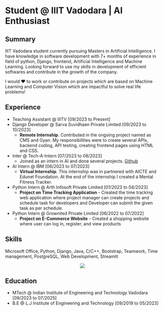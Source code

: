 # Student @ IIIT Vadodara | AI Enthusiast

## Summary
IIIT Vadodara student currently pursuing Masters in Artificial Intelligence. I have knowledge in software development with 7+ months of experience in field of python, Django, frontend, Artificial Intelligence and Machine Learning. Looking forward to use my skills in development of efficient softwares and contribute in the growth of the company.

I would :heart: to work or contribute on projects which are based on Machine Learning and Computer Vision which are impactful to solve real life problems!

## Experience
  - Teaching Assistant @ IIITV [09/2023 to Present]
  - Django Developer @ Sarva Suvidhaen Private Limited [09/2023 to 10/2023]
    - **Remote Internship**. Contributed in the ongoing project named as CMS and Gyan. My responsibilities were to create several APIs, backend coding, API testing, creating frontend pages using HTML and CSS.
  - Inter @ Tech-A-Intern [07/2023 to 08/2023]
    - Joined as an intern in AI and done several projects. [Github](https://github.com/RushabhShahPrograms/TAIRP)
  - AI Intern @ IBM [06/2023 to 07/2023]
    - **Virtual Internship**. This internship was in partnered with AICTE and Edunet Foundation. At the end of the internship I created a Mental Fitness Tracker.
  - Python Intern @ Arth Infosoft Private Limited [01/2023 to 04/2023]
    - **Project on Time Tracking Application** - Created the time tracking web application where project manager can create projects and schedule task for developers and Developer can submit the given task as per schedule.
  - Python Intern @ Grownited Private Limited [06/2022 to 07/2022]
    - **Project on E-Commerce Website** - Created a shopping website where user can log in, register, and view products
   
## Skills
Microsoft Office, Python, Django, Java, C/C++, Bootstrap, Teamwork, Time management, PostgreSQL, Web Development, Streamlit
<p align="center">
  <a href="https://skillicons.dev">
    <img src="https://skillicons.dev/icons?i=git,github,django,python,c,c++,java,postgresql,streamlit,bootstrap" />
  </a>
</p>

## Education
  - MTech @ Indian Institute of Engineering and Technology Vadodara [09/2023 to 07/2025]
  - B.E @ L.J Institute of Engineering and Technology [09/2019 to 05/2023]
